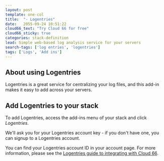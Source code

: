 ```yaml
---
layout: post
template: one-col
title:  "- Logentries"
date:   2055-09-24 10:51:22
cloud66_text: "Try Cloud 66 for free"
cloud66_sticky: true
categories: stack-definition
lead: Simple web-based log analysis service for your servers
search-tags: ['log entries', 'logentries']
tags: ['Logs', 'Add ins']
---
```


## About using Logentries
Logentries is a great service for centralizing your log files, and this add-in makes it easy to add across your servers.

## Add Logentries to your stack
To add Logentries, access the add-ins menu of your stack and click _Logentries_.

We'll ask you for your Logentries account key - if you don't have one, you can signup to a Logentries account.

You can find your Logentries account ID in your account page. For more information, please see the [Logentries guide to integrating with Cloud 66](https://logentries.com/doc/cloud66/).